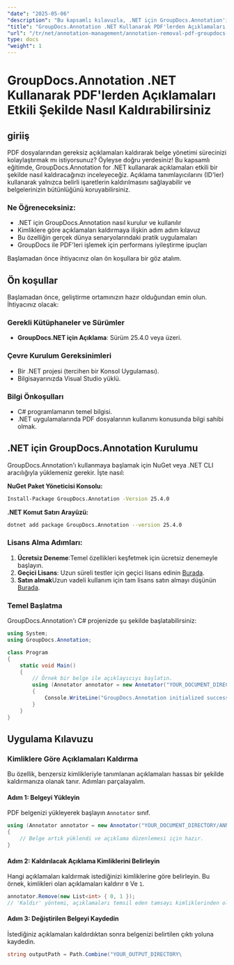 ```yaml
---
"date": "2025-05-06"
"description": "Bu kapsamlı kılavuzla, .NET için GroupDocs.Annotation'ı kullanarak kimliğe göre açıklamaları nasıl kaldıracağınızı ve belge yönetimi sürecinizi nasıl iyileştireceğinizi öğrenin."
"title": "GroupDocs.Annotation .NET Kullanarak PDF'lerden Açıklamaları Etkili Şekilde Nasıl Kaldırabilirsiniz"
"url": "/tr/net/annotation-management/annotation-removal-pdf-groupdocs-dotnet-guide/"
type: docs
"weight": 1
---
```


# GroupDocs.Annotation .NET Kullanarak PDF'lerden Açıklamaları Etkili Şekilde Nasıl Kaldırabilirsiniz

## giriiş

PDF dosyalarından gereksiz açıklamaları kaldırarak belge yönetimi sürecinizi kolaylaştırmak mı istiyorsunuz? Öyleyse doğru yerdesiniz! Bu kapsamlı eğitimde, GroupDocs.Annotation for .NET kullanarak açıklamaları etkili bir şekilde nasıl kaldıracağınızı inceleyeceğiz. Açıklama tanımlayıcılarını (ID'ler) kullanarak yalnızca belirli işaretlerin kaldırılmasını sağlayabilir ve belgelerinizin bütünlüğünü koruyabilirsiniz.

### Ne Öğreneceksiniz:
- .NET için GroupDocs.Annotation nasıl kurulur ve kullanılır
- Kimliklere göre açıklamaları kaldırmaya ilişkin adım adım kılavuz
- Bu özelliğin gerçek dünya senaryolarındaki pratik uygulamaları
- GroupDocs ile PDF'leri işlemek için performans iyileştirme ipuçları

Başlamadan önce ihtiyacınız olan ön koşullara bir göz atalım.

## Ön koşullar

Başlamadan önce, geliştirme ortamınızın hazır olduğundan emin olun. İhtiyacınız olacak:

### Gerekli Kütüphaneler ve Sürümler
- **GroupDocs.NET için Açıklama**: Sürüm 25.4.0 veya üzeri.

### Çevre Kurulum Gereksinimleri
- Bir .NET projesi (tercihen bir Konsol Uygulaması).
- Bilgisayarınızda Visual Studio yüklü.

### Bilgi Önkoşulları
- C# programlamanın temel bilgisi.
- .NET uygulamalarında PDF dosyalarının kullanımı konusunda bilgi sahibi olmak.

## .NET için GroupDocs.Annotation Kurulumu

GroupDocs.Annotation'ı kullanmaya başlamak için NuGet veya .NET CLI aracılığıyla yüklemeniz gerekir. İşte nasıl:

**NuGet Paket Yöneticisi Konsolu:**
```bash
Install-Package GroupDocs.Annotation -Version 25.4.0
```

**\.NET Komut Satırı Arayüzü:**
```bash
dotnet add package GroupDocs.Annotation --version 25.4.0
```

### Lisans Alma Adımları:
1. **Ücretsiz Deneme**:Temel özellikleri keşfetmek için ücretsiz denemeyle başlayın.
2. **Geçici Lisans**: Uzun süreli testler için geçici lisans edinin [Burada](https://purchase.groupdocs.com/temporary-license/).
3. **Satın almak**Uzun vadeli kullanım için tam lisans satın almayı düşünün [Burada](https://purchase.groupdocs.com/buy).

### Temel Başlatma
GroupDocs.Annotation'ı C# projenizde şu şekilde başlatabilirsiniz:

```csharp
using System;
using GroupDocs.Annotation;

class Program
{
    static void Main()
    {
        // Örnek bir belge ile açıklayıcıyı başlatın.
        using (Annotator annotator = new Annotator("YOUR_DOCUMENT_DIRECTORY/ANNOTATED.pdf"))
        {
            Console.WriteLine("GroupDocs.Annotation initialized successfully.");
        }
    }
}
```

## Uygulama Kılavuzu

### Kimliklere Göre Açıklamaları Kaldırma

Bu özellik, benzersiz kimlikleriyle tanımlanan açıklamaları hassas bir şekilde kaldırmanıza olanak tanır. Adımları parçalayalım.

#### Adım 1: Belgeyi Yükleyin
PDF belgenizi yükleyerek başlayın `Annotator` sınıf.

```csharp
using (Annotator annotator = new Annotator("YOUR_DOCUMENT_DIRECTORY/ANNOTATED.pdf"))
{
    // Belge artık yüklendi ve açıklama düzenlemesi için hazır.
}
```

#### Adım 2: Kaldırılacak Açıklama Kimliklerini Belirleyin
Hangi açıklamaları kaldırmak istediğinizi kimliklerine göre belirleyin. Bu örnek, kimlikleri olan açıklamaları kaldırır `0` Ve `1`.

```csharp
annotator.Remove(new List<int> { 0, 1 });
// 'Kaldır' yöntemi, açıklamaları temsil eden tamsayı kimliklerinden oluşan bir liste alır.
```

#### Adım 3: Değiştirilen Belgeyi Kaydedin
İstediğiniz açıklamaları kaldırdıktan sonra belgenizi belirtilen çıktı yoluna kaydedin.

```csharp
string outputPath = Path.Combine("YOUR_OUTPUT_DIRECTORY\